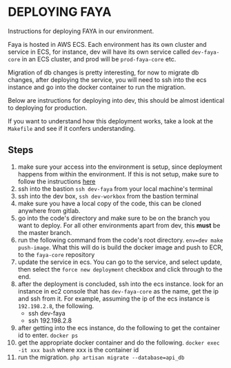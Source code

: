 # DEPLOYING FAYA
Instructions for deploying FAYA in our environment.

Faya is hosted in AWS ECS. Each environment has its own cluster and service in ECS, for instance, dev will have its own service called `dev-faya-core` in an ECS cluster, and prod will be `prod-faya-core` etc.

Migration of db changes is pretty interesting, for now to migrate db changes, after deploying the service, you will need to ssh into the ecs instance and go into the docker container to run the migration.

Below are instructions for deploying into dev, this should be almost identical to deploying for production.

If you want to understand how this deployment works, take a look at the `Makefile` and see if it confers understanding.

## Steps

1. make sure your access into the environment is setup, since deployment happens from within the environment. If this is not setup, make sure to follow the instructions [here](/README.md)
2. ssh into the bastion `ssh dev-faya` from your local machine's terminal
3. ssh into the dev box, `ssh dev-workbox` from the bastion terminal
4. make sure you have a local copy of the code, this can be cloned anywhere from gitlab.
5. go into the code's directory and make sure to be on the branch you want to deploy. For all other environments apart from dev, this __must__ be the master branch.
6. run the following command from the code's root directory. `env=dev make push-image`. What this will do is build the docker image and push to ECR, to the `faya-core` repository
7. update the service in ecs. You can go to the service, and select update, then select the `force new deployment` checkbox and click through to the end.
8. after the deployment is concluded, ssh into the ecs instance. look for an instance in ec2 console that has `dev-faya-core` as the name, get the ip and ssh from it. For example, assuming the ip of the ecs instance is `192.198.2.8`, the following.
    * ssh dev-faya
    * ssh 192.198.2.8
9. after getting into the ecs instance, do the following to get the container id to enter. `docker ps`
10. get the appropriate docker container and do the following. `docker exec -it xxx bash` where xxx is the container id
11. run the migration. `php artisan migrate --database=api_db`

